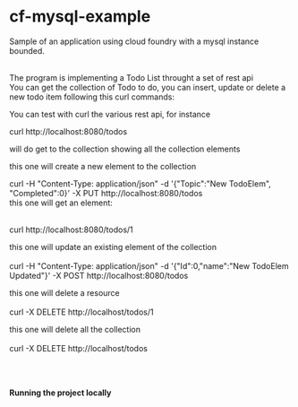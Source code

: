 # cf-mysql-example
Sample of an application using cloud foundry with a mysql instance bounded. </br></br>

The program is implementing a Todo List throught a set of rest api </br>
You can get the collection of Todo to do, you can insert, update or delete a new todo item following this curl commands:</br>

You can test with curl the various rest api, for instance</br>

curl http://localhost:8080/todos</br>

will do get to the collection showing all the collection elements</br>

this one will create a new element to the collection</br>

curl -H "Content-Type: application/json" -d '{"Topic":"New TodoElem", "Completed":0}' -X PUT http://localhost:8080/todos
</br>
this one will get an element:</br></br>

curl http://localhost:8080/todos/1

this one will update an existing element of the collection</br></br>
curl -H "Content-Type: application/json" -d '{"Id":0,"name":"New TodoElem Updated"}' -X POST http://localhost:8080/todos

this one will delete a resource</br></br>
curl -X DELETE http://localhost/todos/1

this one will delete all the collection</br></br>
curl -X DELETE http://localhost/todos

 </br></br>
 
 **Running the project locally**
 

